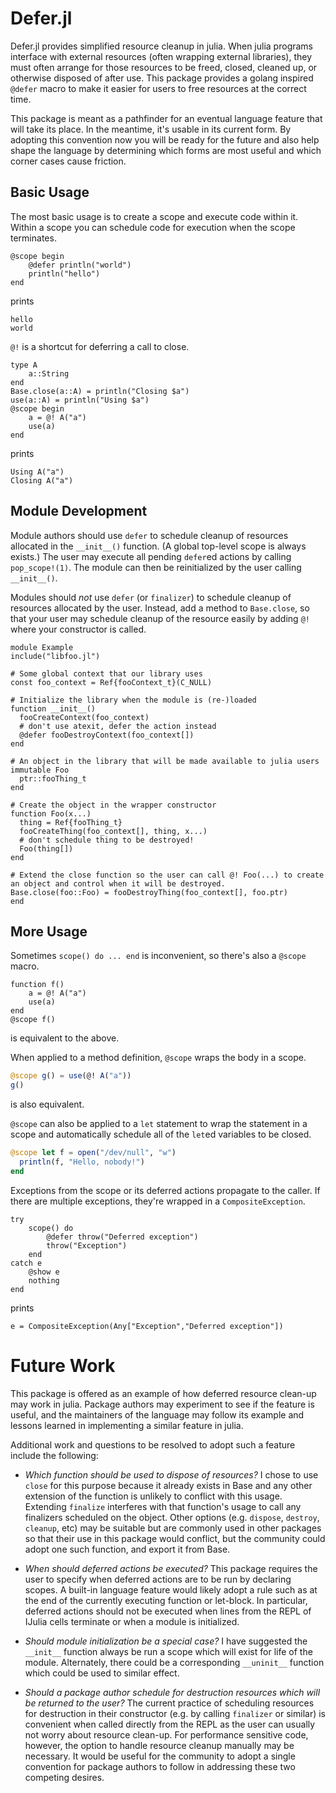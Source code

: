 # Defer.jl
Defer.jl provides simplified resource cleanup in julia.  When julia programs interface with external resources (often 
wrapping external libraries), they must often arrange for those resources to be freed, closed, cleaned up, or otherwise 
disposed of after use.  This package provides a golang inspired `@defer` macro to make it easier for users to free resources
at the correct time.

This package is meant as a pathfinder for an eventual language feature that will take its place.  In the meantime, it's usable
in its current form.  By adopting this convention now you will be ready for the future and also help shape the language by
determining which forms are most useful and which corner cases cause friction.

## Basic Usage
The most basic usage is to create a scope and execute code within it.  Within a scope you can schedule code for execution when the scope terminates.
```
@scope begin
    @defer println("world")
    println("hello")
end
```
prints
```
hello
world
```

`@!` is a shortcut for deferring a call to close.
```
type A
    a::String
end
Base.close(a::A) = println("Closing $a")
use(a::A) = println("Using $a")
@scope begin
    a = @! A("a")
    use(a)
end
```
prints
```
Using A("a")
Closing A("a")
```

## Module Development
Module authors should use `defer` to schedule cleanup of resources allocated in the `__init__()` function.  (A global 
top-level scope is always exists.)  The user may execute all pending `defer`ed actions by calling `pop_scope!(1)`.  The 
module can then be reinitialized by the user calling `__init__()`.

Modules should *not* use `defer` (or `finalizer`) to schedule cleanup of resources allocated by the user.  Instead, add a 
method to `Base.close`, so that your user may schedule cleanup of the resource easily by adding `@!` where your constructor
is called.

```
module Example
include("libfoo.jl")

# Some global context that our library uses
const foo_context = Ref{fooContext_t}(C_NULL)

# Initialize the library when the module is (re-)loaded
function __init__()
  fooCreateContext(foo_context)
  # don't use atexit, defer the action instead
  @defer fooDestroyContext(foo_context[])
end

# An object in the library that will be made available to julia users
immutable Foo
  ptr::fooThing_t
end

# Create the object in the wrapper constructor
function Foo(x...)
  thing = Ref{fooThing_t}
  fooCreateThing(foo_context[], thing, x...)
  # don't schedule thing to be destroyed!
  Foo(thing[])
end

# Extend the close function so the user can call @! Foo(...) to create an object and control when it will be destroyed.
Base.close(foo::Foo) = fooDestroyThing(foo_context[], foo.ptr)
end
```

## More Usage

Sometimes `scope() do ... end` is inconvenient, so there's also a `@scope` macro.
```
function f()
    a = @! A("a")
    use(a)
end
@scope f()
```
is equivalent to the above.

When applied to a method definition, `@scope` wraps the body in a scope.
```julia
@scope g() = use(@! A("a"))
g()
```
is also equivalent.

`@scope` can also be applied to a `let` statement to wrap the statement in a scope
and automatically schedule all of the `let`ed variables to be closed.
```julia
@scope let f = open("/dev/null", "w")
  println(f, "Hello, nobody!")
end
```

Exceptions from the scope or its deferred actions propagate to the caller.  If there are multiple exceptions, they're wrapped in a
`CompositeException`.
```
try
    scope() do
        @defer throw("Deferred exception")
        throw("Exception")
    end
catch e
    @show e
    nothing
end
```
prints
```
e = CompositeException(Any["Exception","Deferred exception"])
```

# Future Work
This package is offered as an example of how deferred resource clean-up may work in julia.
Package authors may experiment to see if the feature is useful, and the maintainers of the
language may follow its example and lessons learned in implementing a similar feature in julia.

Additional work and questions to be resolved to adopt such a feature include the following:

 - *Which function should be used to dispose of resources?*
I chose to use `close` for this purpose because it already exists in Base and any other
extension of the function is unlikely to conflict with this usage.  Extending `finalize`
interferes with that function's usage to call any finalizers scheduled on the object.
Other options (e.g. `dispose`, `destroy`, `cleanup`, etc) may be suitable but are commonly
used in other packages so that their use in this package would conflict, but the community
could adopt one such function, and export it from Base.

 - *When should deferred actions be executed?*
This package requires the user to specify when deferred actions are to be run by declaring scopes.
A built-in language feature would likely adopt a rule such as at the end of the currently executing
function or let-block.  In particular, deferred actions should not be executed when lines from the
REPL of IJulia cells terminate or when a module is initialized.

 - *Should module initialization be a special case?*
I have suggested the `__init__` function always be run a scope which will exist for life of the
module.  Alternately, there could be a corresponding `__uninit__` function which could be used
to similar effect.

- *Should a package author schedule for destruction resources which will be returned to the user?*
The current practice of scheduling resources for destruction in their constructor (e.g. by calling
`finalizer` or similar) is convenient when called directly from the REPL as the user can usually
not worry about resource clean-up.  For performance sensitive code, however, the option to handle resource
cleanup manually may be necessary.  It would be useful for the community to adopt a single
convention for package authors to follow in addressing these two competing desires.
